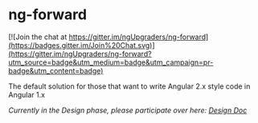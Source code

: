 # ng-forward

[![Join the chat at https://gitter.im/ngUpgraders/ng-forward](https://badges.gitter.im/Join%20Chat.svg)](https://gitter.im/ngUpgraders/ng-forward?utm_source=badge&utm_medium=badge&utm_campaign=pr-badge&utm_content=badge)

The default solution for those that want to write Angular 2.x style code in Angular 1.x

*Currently in the Design phase, please participate over here: [Design Doc](https://github.com/ngUpgraders/ng-forward/issues/1)*
